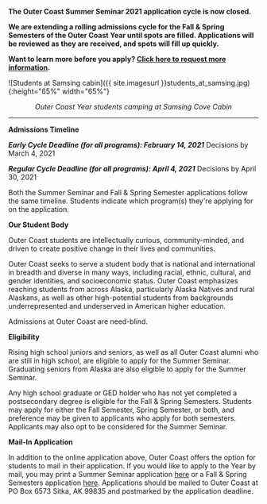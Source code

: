 **The Outer Coast Summer Seminar 2021 application cycle is now closed.**

**We are extending a rolling admissions cycle for the Fall & Spring Semesters of the Outer Coast Year until spots are filled. Applications will be reviewed as they are received, and spots will fill up quickly.**

**Want to learn more before you apply? [Click here to request more information](https://airtable.com/shrLXiJ4jiBpft64f).**

<!-- This inserts the photo of students at cabin -->
![Students at Samsing cabin]({{ site.imagesurl }}students_at_samsing.jpg){:height="65%" width="65%"}

<div align="center"><em>Outer Coast Year students camping at Samsing Cove Cabin</em></div>

***

**Admissions Timeline**

**_Early Cycle Deadline (for all programs): February 14, 2021_**
Decisions by March 4, 2021

**_Regular Cycle Deadline (for all programs): April 4, 2021_**
Decisions by April 30, 2021

Both the Summer Seminar and Fall & Spring Semester applications follow the same timeline. Students indicate which program(s) they're applying for on the application.

**Our Student Body**

Outer Coast students are intellectually curious, community-minded, and driven to create positive change in their lives and communities. 

Outer Coast seeks to serve a student body that is national and international in breadth and diverse in many ways, including racial, ethnic, cultural, and gender identities, and socioeconomic status. Outer Coast emphasizes reaching students from across Alaska, particularly Alaska Natives and rural Alaskans, as well as other high-potential students from backgrounds underrepresented and underserved in American higher education.

Admissions at Outer Coast are need-blind. 

**Eligibility**

Rising high school juniors and seniors, as well as all Outer Coast alumni who are still in high school, are eligible to apply for the Summer Seminar. Graduating seniors from Alaska are also eligible to apply for the Summer Seminar.

Any high school graduate or GED holder who has not yet completed a postsecondary degree is eligible for the Fall & Spring Semesters. Students may apply for either the Fall Semester, Spring Semester, or both, and preference may be given to applicants who apply for both semesters. Applicants may also opt to be considered for the Summer Seminar.

**Mail-In Application**

In addition to the online application above, Outer Coast offers the option for students to mail in their application. If you would like to apply to the Year by mail, you may print a Summer Seminar application [here](https://drive.google.com/file/d/1I96R_4cjjEVdFsBUQ68Y3GwuJsh0JXDM/view) or a Fall & Spring Semesters application [here](https://drive.google.com/file/d/17XBVrao4SEbOtfgurwFTTvkXW1ZBGF1o/view). Applications should be mailed to Outer Coast at PO Box 6573 Sitka, AK 99835 and postmarked by the application deadline.
